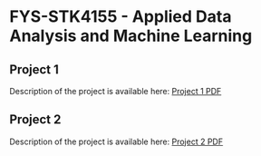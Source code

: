 # FYS-STK4155 - Applied Data Analysis and Machine Learning
## Project 1
Description of the project is available here:
[Project 1 PDF](http://compphysics.github.io/MachineLearning/doc/Projects/2018/Project1/pdf/Project1.pdf)
<br />
## Project 2
Description of the project is available here:
[Project 2 PDF](http://compphysics.github.io/MachineLearning/doc/Projects/2018/Project2/pdf/Project2.pdf)
<br />
